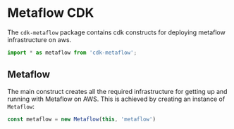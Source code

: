 # Metaflow CDK

The `cdk-metaflow` package contains cdk constructs for deploying metaflow infrastructure on aws.

```ts nofixture
import * as metaflow from 'cdk-metaflow';
```

## Metaflow

The main construct creates all the required infrastructure for getting up and running with Metaflow on AWS. This is achieved by creating an instance of `Metaflow`:

```ts
const metaflow = new Metaflow(this, 'metaflow')
```
